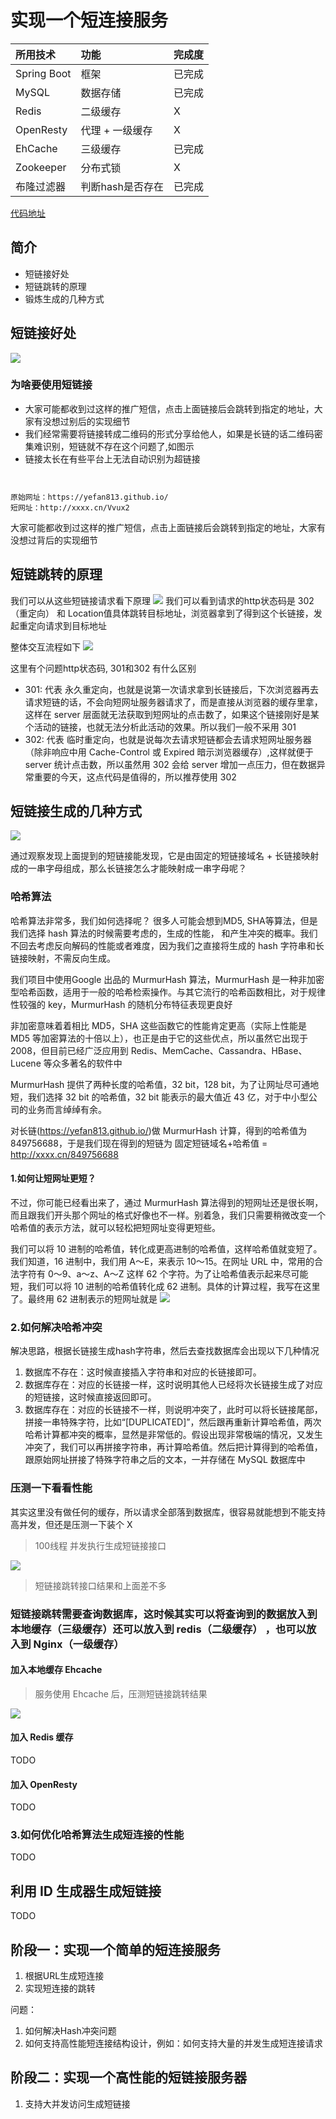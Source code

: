 # 实现一个短连接服务


| 所用技术     | 功能            | 完成度 |
|:------------|:---------------|:------|
| Spring Boot | 框架            | 已完成 |
| MySQL       | 数据存储        | 已完成 |
| Redis       | 二级缓存        | X      |
| OpenResty   | 代理 + 一级缓存  | X     |
| EhCache     | 三级缓存        | 已完成 |
| Zookeeper   | 分布式锁        | X      |
| 布隆过滤器   | 判断hash是否存在 | 已完成 |

[代码地址](https://github.com/yefan813/short-url.git)

## 简介
- 短链接好处
- 短链跳转的原理
- 锻炼生成的几种方式

## 短链接好处
![](https://img2018.cnblogs.com/blog/725429/201911/725429-20191109192512207-1372819004.png)

### 为啥要使用短链接
- 大家可能都收到过这样的推广短信，点击上面链接后会跳转到指定的地址，大家有没想过别后的实现细节
- 我们经常需要将链接转成二维码的形式分享给他人，如果是长链的话二维码密集难识别，短链就不存在这个问题了,如图示
- 链接太长在有些平台上无法自动识别为超链接

```


原始网址：https://yefan813.github.io/
短网址：http://xxxx.cn/Vvux2
```

大家可能都收到过这样的推广短信，点击上面链接后会跳转到指定的地址，大家有没想过背后的实现细节

## 短链跳转的原理
 我们可以从这些短链接请求看下原理
![](http://test-pic-yefan.oss-cn-beijing.aliyuncs.com/2020-03-23-103507.png)
我们可以看到请求的http状态码是 302（重定向） 和 Location值具体跳转目标地址，浏览器拿到了得到这个长链接，发起重定向请求到目标地址

整体交互流程如下
![](http://test-pic-yefan.oss-cn-beijing.aliyuncs.com/2020-03-23-103324.png)

这里有个问题http状态码, 301和302 有什么区别

- 301: 代表 永久重定向，也就是说第一次请求拿到长链接后，下次浏览器再去请求短链的话，不会向短网址服务器请求了，而是直接从浏览器的缓存里拿，这样在 server 层面就无法获取到短网址的点击数了，如果这个链接刚好是某个活动的链接，也就无法分析此活动的效果。所以我们一般不采用 301
- 302: 代表 临时重定向，也就是说每次去请求短链都会去请求短网址服务器（除非响应中用 Cache-Control 或 Expired 暗示浏览器缓存）,这样就便于 server 统计点击数，所以虽然用 302 会给 server 增加一点压力，但在数据异常重要的今天，这点代码是值得的，所以推荐使用 302


## 短链接生成的几种方式
![](http://test-pic-yefan.oss-cn-beijing.aliyuncs.com/2020-03-24-062346.png)

通过观察发现上面提到的短链接能发现，它是由固定的短链接域名 + 长链接映射成的一串字母组成，那么长链接怎么才能映射成一串字母呢？

### 哈希算法

  哈希算法非常多，我们如何选择呢？ 很多人可能会想到MD5, SHA等算法，但是我们选择 hash 算法的时候需要考虑的，生成的性能，
和产生冲突的概率。我们不回去考虑反向解码的性能或者难度，因为我们之直接将生成的 hash 字符串和长链接映射，不需反向生成。

  我们项目中使用Google 出品的 MurmurHash 算法，MurmurHash 是一种非加密型哈希函数，适用于一般的哈希检索操作。与其它流行的哈希函数相比，对于规律性较强的 key，MurmurHash 的随机分布特征表现更良好

  非加密意味着着相比 MD5，SHA 这些函数它的性能肯定更高（实际上性能是 MD5 等加密算法的十倍以上），也正是由于它的这些优点，所以虽然它出现于 2008，但目前已经广泛应用到 Redis、MemCache、Cassandra、HBase、Lucene 等众多著名的软件中

  MurmurHash 提供了两种长度的哈希值，32 bit，128 bit，为了让网址尽可通地短，我们选择 32 bit 的哈希值，32 bit 能表示的最大值近 43 亿，对于中小型公司的业务而言绰绰有余。

  对长链(https://yefan813.github.io/)做 MurmurHash 计算，得到的哈希值为 849756688，于是我们现在得到的短链为 固定短链域名+哈希值 = http://xxxx.cn/849756688

#### 1.如何让短网址更短？
  不过，你可能已经看出来了，通过 MurmurHash 算法得到的短网址还是很长啊，而且跟我们开头那个网址的格式好像也不一样。别着急，我们只需要稍微改变一个哈希值的表示方法，就可以轻松把短网址变得更短些。

  我们可以将 10 进制的哈希值，转化成更高进制的哈希值，这样哈希值就变短了。我们知道，16 进制中，我们用 A～E，来表示 10～15。在网址 URL 中，常用的合法字符有 0～9、a～z、A～Z 这样 62 个字符。为了让哈希值表示起来尽可能短，我们可以将 10 进制的哈希值转化成 62 进制。具体的计算过程，我写在这里了。最终用 62 进制表示的短网址就是
  ![](http://test-pic-yefan.oss-cn-beijing.aliyuncs.com/2020-03-24-062239.png)

### 2.如何解决哈希冲突
  解决思路，根据长链接生成hash字符串，然后去查找数据库会出现以下几种情况

1. 数据库不存在：这时候直接插入字符串和对应的长链接即可。
2. 数据库存在：对应的长链接一样，这时说明其他人已经将次长链接生成了对应的短链接，这时候直接返回即可。
3. 数据库存在：对应的长链接不一样，则说明冲突了，此时可以将长链接尾部，拼接一串特殊字符，比如“\[DUPLICATED\]”，然后跟再重新计算哈希值，两次哈希计算都冲突的概率，显然是非常低的。假设出现非常极端的情况，又发生冲突了，我们可以再拼接字符串，再计算哈希值。然后把计算得到的哈希值，跟原始网址拼接了特殊字符串之后的文本，一并存储在 MySQL 数据库中


### 压测一下看看性能
其实这里没有做任何的缓存，所以请求全部落到数据库，很容易就能想到不能支持高并发，但还是压测一下装个 X
> 100线程 并发执行生成短链接接口

![](http://test-pic-yefan.oss-cn-beijing.aliyuncs.com/2020-03-23-134741.png)

> 短链接跳转接口结果和上面差不多


### 短链接跳转需要查询数据库，这时候其实可以将查询到的数据放入到本地缓存（三级缓存）还可以放入到 redis（二级缓存） ，也可以放入到 Nginx（一级缓存）
#### 加入本地缓存 Ehcache
> 服务使用 Ehcache 后，压测短链接跳转结果

![](http://test-pic-yefan.oss-cn-beijing.aliyuncs.com/2020-03-23-164034.png)

#### 加入 Redis 缓存
TODO

#### 加入 OpenResty
TODO


### 3.如何优化哈希算法生成短连接的性能
TODO

## 利用 ID 生成器生成短链接
TODO

## 阶段一：实现一个简单的短连接服务
1. 根据URL生成短连接
2. 实现短连接的跳转

问题：
1. 如何解决Hash冲突问题
2. 如何支持高性能短连接结构设计，例如：如何支持大量的并发生成短连接请求


## 阶段二：实现一个高性能的短链接服务器
1. 支持大并发访问生成短链接